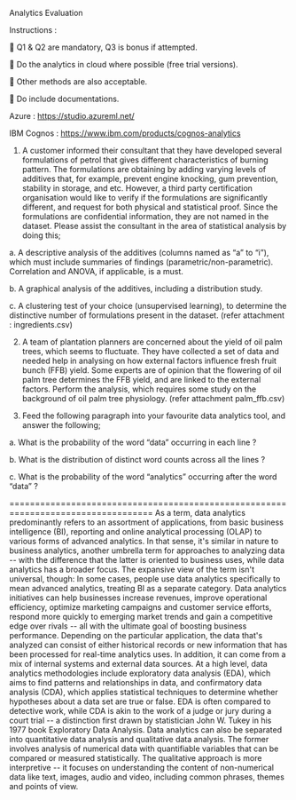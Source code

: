 Analytics Evaluation

Instructions :

 Q1 & Q2 are mandatory, Q3 is bonus if attempted.

 Do the analytics in cloud where possible (free trial versions).

 Other methods are also acceptable.

 Do include documentations.

Azure : https://studio.azureml.net/

IBM Cognos : https://www.ibm.com/products/cognos-analytics

1. A customer informed their consultant that they have developed several formulations of petrol that gives different characteristics of burning pattern. The formulations are obtaining by adding varying levels of additives that, for example, prevent engine knocking, gum prevention, stability in storage, and etc. However, a third party certification organisation would like to verify if the formulations are significantly different, and request for both physical and statistical proof. Since the formulations are confidential information, they are not named in the dataset.
Please assist the consultant in the area of statistical analysis by doing this;

a. A descriptive analysis of the additives (columns named as “a” to “i”), which must include summaries of findings (parametric/non-parametric). Correlation and ANOVA, if applicable, is a must.

b. A graphical analysis of the additives, including a distribution study.

c. A clustering test of your choice (unsupervised learning), to determine the distinctive number of formulations present in the dataset.
(refer attachment : ingredients.csv)

2. A team of plantation planners are concerned about the yield of oil palm trees, which seems to fluctuate. They have collected a set of data and needed help in analysing on how external factors influence fresh fruit bunch (FFB) yield. Some experts are of opinion that the flowering of oil palm tree determines the FFB yield, and are linked to the external factors. Perform the analysis, which requires some study on the background of oil palm tree physiology.
(refer attachment palm_ffb.csv)

3. Feed the following paragraph into your favourite data analytics tool, and answer the following;

a. What is the probability of the word “data” occurring in each line ?

b. What is the distribution of distinct word counts across all the lines ?

c. What is the probability of the word “analytics” occurring after the word “data” ?

==================================================================================
As a term, data analytics predominantly refers to an assortment of applications, from basic business intelligence (BI), reporting and online analytical processing (OLAP) to various forms of advanced analytics. In that sense, it's similar in nature to business analytics, another umbrella term for approaches to analyzing data -- with the difference that the latter is oriented to business uses, while data analytics has a broader focus. The expansive view of the term isn't universal, though: In some cases, people use data analytics specifically to mean advanced analytics, treating BI as a separate category. Data analytics initiatives can help businesses increase revenues, improve operational efficiency, optimize marketing campaigns and customer service efforts, respond more quickly to emerging market trends and gain a competitive edge over rivals -- all with the ultimate goal of boosting business performance. Depending on the particular application, the data that's analyzed can consist of either historical records or new information that has been processed for real-time analytics uses. In addition, it can come from a mix of internal systems and external data sources. At a high level, data analytics methodologies include exploratory data analysis (EDA), which aims to find patterns and relationships in data, and confirmatory data analysis (CDA), which applies statistical techniques to determine whether hypotheses about a data set are true or false. EDA is often compared to detective work, while CDA is akin to the work of a judge or jury during a court trial -- a distinction first drawn by statistician John W. Tukey in his 1977 book Exploratory Data Analysis. Data analytics can also be separated into quantitative data analysis and qualitative data analysis. The former involves analysis of numerical data with quantifiable variables that can be compared or measured statistically. The qualitative approach is more interpretive -- it focuses on understanding the content of non-numerical data like text, images, audio and video, including common phrases, themes and points of view.
